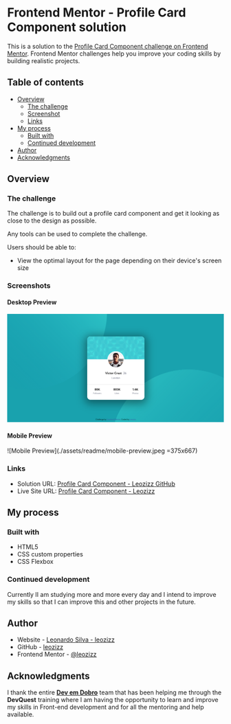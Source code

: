 # Frontend Mentor - Profile Card Component solution

This is a solution to the [Profile Card Component challenge on Frontend Mentor](https://www.frontendmentor.io/challenges/profile-card-component-cfArpWshJ). Frontend Mentor challenges help you improve your coding skills by building realistic projects. 

## Table of contents

- [Overview](#overview)
  - [The challenge](#the-challenge)
  - [Screenshot](#screenshot)
  - [Links](#links)
- [My process](#my-process)
  - [Built with](#built-with)
  - [Continued development](#continued-development)
- [Author](#author)
- [Acknowledgments](#acknowledgments)

## Overview

### The challenge

The challenge is to build out a profile card component and get it looking as close to the design as possible.

Any tools can be used to complete the challenge.

Users should be able to:

- View the optimal layout for the page depending on their device's screen size

### Screenshots

#### Desktop Preview
![Desktop Preview](./assets/readme/desktop-preview.png)


#### Mobile Preview
![Mobile Preview](./assets/readme/mobile-preview.jpeg =375x667)

### Links

- Solution URL: [Profile Card Component - Leozizz GitHub]()
- Live Site URL: [Profile Card Component - Leozizz ](https://leozizz.github.io/profile-card-component/)

## My process

### Built with

- HTML5
- CSS custom properties
- CSS Flexbox

### Continued development

Currently II am studying more and more every day and I intend to improve my skills so that I can improve this and other projects in the future.

## Author

- Website - [Leonardo Silva - leozizz](https://leozizz.github.io)
- GitHub - [leozizz](https://github.com/leozizz)
- Frontend Mentor - [@leozizz](https://www.frontendmentor.io/profile/leozizz)


## Acknowledgments

I thank the entire [**Dev em Dobro**](https://www.instagram.com/devemdobro/) team that has been helping me through the **DevQuest** training where I am having the opportunity to learn and improve my skills in Front-end development and for all the mentoring and help available.